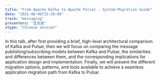 ```yaml
---
title: "From Apache Kafka to Apache Pulsar - System Migration Guide"
date: "2021-08-06T15:30:00" 
track: "messaging"
presenters: "孟亚斌"
stype: "Chinese Session"
---
```

In this talk, after first providing a brief, high-level architectural comparison of Kafka and Pulsar, then we will focus on comparing the message publishing/subscribing models between Kafka and Pulsar, the similarities and differences between them, and the corresponding implications for application design and implementation. Finally, we will present the different migration options, patterns, and tools available to achieve a seamless application migration path from Kafka to Pulsar.